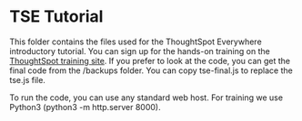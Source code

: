 # TSE Tutorial

This folder contains the files used for the ThoughtSpot Everywhere introductory tutorial.  You can sign up for the 
hands-on training on the
[ThoughtSpot training site](https://training.thoughtspot.com/thoughtspot-everywhere-for-developers).  If you 
prefer to look at the code, you can get the final code from the /backups folder.  You can copy tse-final.js to 
replace the tse.js file.  

To run the code, you can use any standard web host.  For training we use Python3 (python3 -m http.server 8000).